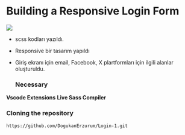 # Building a Responsive Login Form
![](SonHali.PNG)

- scss kodları yazıldı.
- Responsive bir tasarım yapıldı
- Giriş ekranı için email, Facebook, X plartformları için ilgili alanlar oluşturuldu.

  ### Necessary

**Vscode Extensions**
**Live Sass Compiler**

### Cloning the repository

```shell
https://github.com/DogukanErzurum/Login-1.git
```
